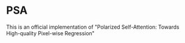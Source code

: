 # PSA
This is an official implementation of "Polarized Self-Attention: Towards High-quality Pixel-wise Regression"
